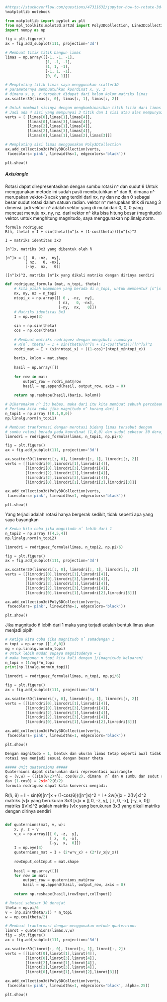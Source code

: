 

```python
#https://stackoverflow.com/questions/47311632/jupyter-how-to-rotate-3d-graph
%matplotlib notebook
```


```python
from matplotlib import pyplot as plt
from mpl_toolkits.mplot3d.art3d import Poly3DCollection, Line3DCollection
import numpy as np

fig = plt.figure()
ax = fig.add_subplot(111, projection='3d')

# Membuat titik titik bangun limas
limas = np.array([[-1, -1, -1],
                  [1, -1, -1],
                  [1, 1, -1],
                  [-1, 1, -1],
                  [0, 0, 1]])

# Memploting titik limas saya menggunakan scatter3D
# parameternya membuatuhkan koordinat x, y, z 
# dimana x, y, z tersebut didapat dari kolom kolom matriks limas 
ax.scatter3D(limas[:, 0], limas[:, 1], limas[:, 2])

# Untuk membuat sisinya dengan mengkombinasikan titik titik dari limas tersebut
# Jadi ada 4 sisi yang mempunyai 3 titik dan 1 sisi atau alas mempunyai 4 titik
verts = [ [limas[0],limas[1],limas[4]],
          [limas[0],limas[3],limas[4]],
          [limas[2],limas[1],limas[4]],
          [limas[2],limas[3],limas[4]], 
          [limas[0],limas[1],limas[2],limas[3]]]

# Memploting sisi limas menggunakan Poly3DCollection
ax.add_collection3d(Poly3DCollection(verts, 
 facecolors='pink', linewidths=1, edgecolors='black'))

plt.show()
```


##### Axis/angle #####
Rotasi dapat direpresentasikan dengan sumbu rotasi n^ dan sudut θ
Untuk menggunakan metode ini sudah pasti membutuhkan n^ dan θ, dimana 
n^ merupakan vektor-3 acak yang terdiri dari nx, ny dan nz dan θ 
sebagai besar sudut rotasi dalam satuan radian. vektor n^ merupakan
titik di ruang 3 dimensi. jadi vektor n^ adalah vektor yang di mulai 
dari 0, 0, 0 yang mencuat menuju nx, ny, nz.
dari vektor n^ kita bisa hitung besar (magnitudo) vektor. 
untuk menghitung magnitudo, saya menggunakan np.linalg.norm.

```
formula rodriguez
R(n̂, theta) = I + sin(theta)[n^]x + (1-cos(theta))([n^]x)^2

I = matriks identitas 3x3

[n^]x, matriks 3x3 yang dibentuk oleh n̂

[n^]x = [[  0, -nz,  ny],
         [ nz,   0, -nx],
         [-ny,  nx,   0]]

([n^]x)^2, matriks [n^]x yang dikali matriks dengan dirinya sendiri
```


```python
def rodriguez_formula (mat, n_topi, theta):
    # kita pisah komponen yang berada di n_topi, untuk membentuk [n^]x
    nx, ny, nz = n_topi
    ntopi_x = np.array([[ 0 , -nz,  ny],
                        [ nz,   0, -nx],
                        [-ny,  nx,   0]])
    # Matriks identitas 3x3
    I = np.eye(3)
    
    sin = np.sin(theta)
    cos = np.cos(theta)
    
    # Membuat matriks rodriquez dengan mengikuti rumusnya
    # R(n̂, theta) = I + sin(theta)[n^]x + (1-cos(theta))([n^]x)^2
    rodri_mat = I + (sin*ntopi_x) + ((1-cos)*(ntopi_x@ntopi_x))
    
    baris, kolom = mat.shape
    
    hasil = np.array([])
    
    for row in mat:
        output_row = rodri_mat@row
        hasil = np.append(hasil, output_row, axis = 0)
    
    return np.reshape(hasil,(baris, kolom))
```


```python
# Dikarenakan n^ itu bebas, maka dari itu kita membuat sebuah percobaan
# Pertama kita coba jika magnitudo n^ kurang dari 1 
n_topi1 = np.array ([0.1,0,0])
np.linalg.norm(n_topi1)
```

```python
# Membuat tranformasi dengan merotasi bidang limas tersebut dengan
# sumbu rotasi berada pada koordinat (1,0,0) dan sudut sebesar 30 derajat
limrodri = rodriguez_formula(limas, n_topi1, np.pi/6)

fig = plt.figure()
ax = fig.add_subplot(111, projection='3d')

ax.scatter3D(limrodri[:, 0], limrodri[:, 1], limrodri[:, 2])
verts = [[limrodri[0],limrodri[1],limrodri[4]],
         [limrodri[0],limrodri[3],limrodri[4]],
         [limrodri[2],limrodri[1],limrodri[4]],
         [limrodri[2],limrodri[3],limrodri[4]],
         [limrodri[0],limrodri[1],limrodri[2],limrodri[3]]]

ax.add_collection3d(Poly3DCollection(verts, 
 facecolors='pink', linewidths=1, edgecolors='black'))

plt.show()
```

Yang terjadi adalah rotasi hanya bergerak sedikit, tidak seperti apa yang saya bayangkan 

```python
# Kedua kita coba jika magnitudo n̂ lebih dari 1 
n_topi2 = np.array ([4,5,4])
np.linalg.norm(n_topi2)
```

```python
limrodri = rodriguez_formula(limas, n_topi2, np.pi/6)

fig = plt.figure()
ax = fig.add_subplot(111, projection='3d')

ax.scatter3D(limrodri[:, 0], limrodri[:, 1], limrodri[:, 2])
verts = [[limrodri[0],limrodri[1],limrodri[4]],
         [limrodri[0],limrodri[3],limrodri[4]],
         [limrodri[2],limrodri[1],limrodri[4]],
         [limrodri[2],limrodri[3],limrodri[4]],
         [limrodri[0],limrodri[1],limrodri[2],limrodri[3]]]

ax.add_collection3d(Poly3DCollection(verts, 
 facecolors='pink', linewidths=1, edgecolors='black'))

plt.show()
```

Jika magnitudo n̂ lebih dari 1 maka yang terjadi adalah bentuk limas akan menjadi pipih

```python
# Ketiga kita coba jika magnitudo n̂ samadengan 1
n_topi = np.array ([1,0,0])
mg = np.linalg.norm(n_topi)
# Untuk lebih mudah supaya magnitudenya = 1 
# maka komponen n_topi kita kali dengan 1/(magnitude keluaran)
n_topi = (1/mg)*n_topi
print(np.linalg.norm(n_topi))
```

```python
limrodri = rodriguez_formula(limas, n_topi, np.pi/6)

fig = plt.figure()
ax = fig.add_subplot(111, projection='3d')

ax.scatter3D(limrodri[:, 0], limrodri[:, 1], limrodri[:, 2])
verts = [[limrodri[0],limrodri[1],limrodri[4]],
         [limrodri[0],limrodri[3],limrodri[4]],
         [limrodri[2],limrodri[1],limrodri[4]],
         [limrodri[2],limrodri[3],limrodri[4]],
         [limrodri[0],limrodri[1],limrodri[2],limrodri[3]]]

ax.add_collection3d(Poly3DCollection(verts, 
 facecolors='pink', linewidths=1, edgecolors='black'))

plt.show()
```

```python
Dengan magnitudo = 1, bentuk dan ukuran limas tetap seperti awal tidak ada yang berubah dan 
rotasi nya menjadi sesuai dengan besar theta
```


```python
##### Unit quaternions #####
Quaternions dapat diturunkan dari representasi axis/angle
q = (v,w) = ((sin(θ/2)*n̂), cos(θ/2), dimana  nˆ dan θ sumbu dan sudut rotasi. menggunakan identitas trigonometri sinθ = 2sin(θ/2)cos(θ/2)
dan (1-cosθ) = 2sin^2(θ/2)
formula rodriguez dapat kita konversi menjadi:
```
R(n̂, θ) = I + sin(θ)[n^]x + (1-cos(θ))([n^]x)^2
         = I + 2w[v]x + 2([v]x)^2
matriks [v]x yang berukuran 3x3
[v]x = [[ 0, -z,  y],
        [ z,  0, -x],
        [-y,  x,  0]]
matriks ([v]x)^2 adalah matriks [v]x yang berukuran 3x3 yang dikali matriks dengan dirinya sendiri
```
```


```python
def quaternions(mat, v, w):
    x, y, z = v
    v_x = np.array([[ 0, -z,  y],
                    [ z,  0, -x],
                    [-y,  x,  0]])
    I = np.eye(3)
    quaternions_mat = I + (2*w*v_x) + (2*(v_x@v_x))
    
    rowInput,colInput = mat.shape
    
    hasil = np.array([])
    for row in mat:
        output_row = quaternions_mat@row
        hasil = np.append(hasil, output_row, axis = 0)
    
    return np.reshape(hasil,(rowInput,colInput))
```


```python
# Rotasi sebesar 30 derajat
theta = np.pi/6
v = (np.sin(theta/2)) * n_topi
w = np.cos(theta/2)
```


```python
# Membuat tranformasi dengan menggunakan metode quaternions 
limrot = quaternions(limas,v,w)
fig = plt.figure()
ax = fig.add_subplot(111, projection='3d')

ax.scatter3D(limrot[:, 0], limrot[:, 1], limrot[:, 2])
verts = [[limrot[0],limrot[1],limrot[4]],
         [limrot[0],limrot[3],limrot[4]],
         [limrot[2],limrot[1],limrot[4]],
         [limrot[2],limrot[3],limrot[4]],
         [limrot[0],limrot[1],limrot[2],limrot[3]]]

ax.add_collection3d(Poly3DCollection(verts, 
 facecolors='pink', linewidths=1, edgecolors='black', alpha=.25))

plt.show()
```
